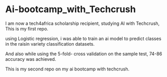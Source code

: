 # Ai-bootcamp_with_Techcrush
I am now a tech4africa scholarship recipient, studying AI with Techcrush, This is my first repo.


using Logistic regression, i was able to train an ai model to predict classes in the raisin variety classification datasets.



And also while using the 5-fold- cross validation on the sample test, 74-86 accuracy was achieved.

This is my second repo on my ai bootcamp with techcrush.
